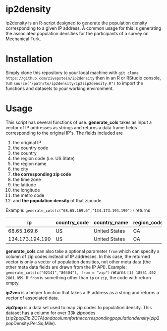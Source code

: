 # ip2density
ip2density is an R-script designed to generate the population density corresponding to a given IP address. A common usage for this is generating the associated population densities for the participants of a survey on Mechanical Turk. 

<h1>Installation</h1>
Simply clone this repository to your local machine with 
<code>git clone https://github.com/zivepstein/ip2density</code>
then in an R or RStudio console, run <code>source("/path/to/ip2density/ip2zip2density.R")</code> to import the functions and datasets to your working environment.

<h1>Usage</h1>
This script has several functions of use.
<b>generate_cols</b> takes as input a vector of IP addresses as strings and returns a data frame fields corresponding to the original IP's. The fields included are 
<ol>
<li>the original IP </li>
<li>the country code</li>
<li>the country</li>
<li>the region code (i.e. US State)</li>
<li>the region name </li>
<li>the city</li>
<li> <b>the corresponding zip code</b></li>
<li>the time zone</li>
<li>the latitude</li>
<li>the longitude</li>
<li>the metro code</li>
<li>and <b>the population density </b>of that zipcode. </li>
</ol>

Example:
`generate_cols(c("68.65.169.6","134.173.194.190"))` returns 

| ip |country_code | country_name | region_code | region_name |  city | zip_code | time_zone | latitude | longitude | metro_code | density_from_zip | 
|----------------|----|---------------|-----|------------|----------|-------|---------------------|---------|------------|----|----------|
| 68.65.169.6     | US | United States | CA  | California | Stanford | 94305 | America/Los_Angeles | 37.4178 | -122.172   | 807  | 2703.198 |
| 134.173.194.190 | US | United States | CA  | California | Claremont| 91711 | America/Los_Angeles | 34.1223 | -117.7143  | 803         | 2378.589 |

<b>generate_cols</b> can also take a optional parameter `from` which can specify a column of zip codes instead of IP addresses. In this case, the returned vector is only a vector of population densities, not other meta data (the other meta data fields are drawn from the IP API).
Example: `generate_cols(c("02141","80304"), from = "zip")` returns `[1] 18551.402  2801.859`.
If `from` is something other than `ip` or `zip`, the code with return empty. 

<b>ip2vec</b> is a helper function that takes a IP address as a string and returns a vector of associated data. 

<b>zip2pop</b> is a data set used to map zip codes to population density. This dataset has a column for over 33k zipcodes (zip2pop$Zip.ZCTA) and a column for the corresponding population density (zip2pop$Density.Per.Sq.Mile).

